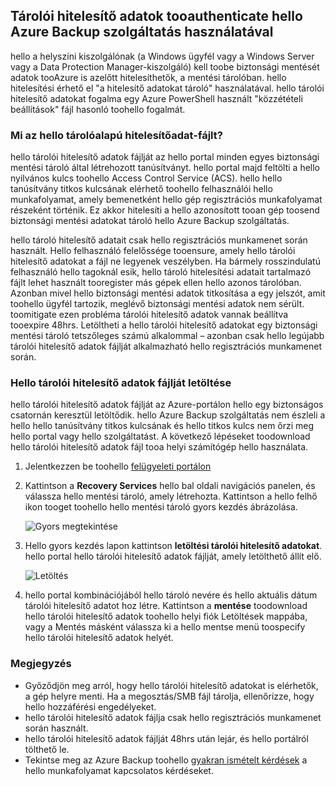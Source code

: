## <a name="using-vault-credentials-tooauthenticate-with-hello-azure-backup-service"></a>Tárolói hitelesítő adatok tooauthenticate hello Azure Backup szolgáltatás használatával
hello a helyszíni kiszolgálónak (a Windows ügyfél vagy a Windows Server vagy a Data Protection Manager-kiszolgáló) kell toobe biztonsági mentését adatok tooAzure is azelőtt hitelesíthetők, a mentési tárolóban. hello hitelesítési érhető el "a hitelesítő adatokat tároló" használatával. hello tárolói hitelesítő adatokat fogalma egy Azure PowerShell használt "közzétételi beállítások" fájl hasonló toohello fogalmát.

### <a name="what-is-hello-vault-credential-file"></a>Mi az hello tárolóalapú hitelesítőadat-fájlt?
hello tárolói hitelesítő adatok fájlját az hello portal minden egyes biztonsági mentési tároló által létrehozott tanúsítványt. hello portal majd feltölti a hello nyilvános kulcs toohello Access Control Service (ACS). hello hello tanúsítvány titkos kulcsának elérhető toohello felhasználói hello munkafolyamat, amely bemenetként hello gép regisztrációs munkafolyamat részeként történik. Ez akkor hitelesíti a hello azonosított tooan gép toosend biztonsági mentési adatokat tároló hello Azure Backup szolgáltatás.

hello tároló hitelesítő adatait csak hello regisztrációs munkamenet során használt. Hello felhasználó felelőssége tooensure, amely hello tárolói hitelesítő adatokat a fájl ne legyenek veszélyben. Ha bármely rosszindulatú felhasználó hello tagoknál esik, hello tároló hitelesítési adatait tartalmazó fájlt lehet használt tooregister más gépek ellen hello azonos tárolóban. Azonban mivel hello biztonsági mentési adatok titkosítása a egy jelszót, amit toohello ügyfél tartozik, meglévő biztonsági mentési adatok nem sérült. toomitigate ezen probléma tárolói hitelesítő adatok vannak beállítva tooexpire 48hrs. Letöltheti a hello tárolói hitelesítő adatokat egy biztonsági mentési tároló tetszőleges számú alkalommal – azonban csak hello legújabb tárolói hitelesítő adatok fájlját alkalmazható hello regisztrációs munkamenet során.

### <a name="download-hello-vault-credential-file"></a>Hello tárolói hitelesítő adatok fájlját letöltése
hello tárolói hitelesítő adatok fájlját az Azure-portálon hello egy biztonságos csatornán keresztül letöltődik. hello Azure Backup szolgáltatás nem észleli a hello hello tanúsítvány titkos kulcsának és hello titkos kulcs nem őrzi meg hello portal vagy hello szolgáltatást. A következő lépéseket toodownload hello tárolói hitelesítő adatok fájl tooa helyi számítógép hello használata.

1. Jelentkezzen be toohello [felügyeleti portálon](https://manage.windowsazure.com/)
2. Kattintson a **Recovery Services** hello bal oldali navigációs panelen, és válassza hello mentési tároló, amely létrehozta. Kattintson a hello felhő ikon tooget toohello hello mentési tároló gyors kezdés ábrázolása.
   
   ![Gyors megtekintése](./media/backup-download-credentials/quickview.png)
3. Hello gyors kezdés lapon kattintson **letöltési tárolói hitelesítő adatokat**. hello portal hello tárolói hitelesítő adatok fájlját, amely letölthető állít elő.
   
   ![Letöltés](./media/backup-download-credentials/downloadvc.png)
4. hello portal kombinációjából hello tároló nevére és hello aktuális dátum tárolói hitelesítő adatot hoz létre. Kattintson a **mentése** toodownload hello tárolói hitelesítő adatok toohello helyi fiók Letöltések mappába, vagy a Mentés másként válassza ki a hello mentse menü toospecify hello tárolói hitelesítő adatok helyét.

### <a name="note"></a>Megjegyzés
* Győződjön meg arról, hogy hello tárolói hitelesítő adatokat is elérhetők, a gép helyre menti. Ha a megosztás/SMB fájl tárolja, ellenőrizze, hogy hello hozzáférési engedélyeket.
* hello tárolói hitelesítő adatok fájlja csak hello regisztrációs munkamenet során használt.
* hello tárolói hitelesítő adatok fájlját 48hrs után lejár, és hello portálról tölthető le.
* Tekintse meg az Azure Backup toohello [gyakran ismételt kérdések](../articles/backup/backup-azure-backup-faq.md) a hello munkafolyamat kapcsolatos kérdéseket.


